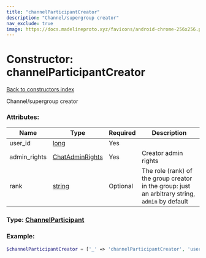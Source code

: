 ```yaml
---
title: "channelParticipantCreator"
description: "Channel/supergroup creator"
nav_exclude: true
image: https://docs.madelineproto.xyz/favicons/android-chrome-256x256.png
---
```

# Constructor: channelParticipantCreator  
[Back to constructors index](index.md)



Channel/supergroup creator

### Attributes:

| Name     |    Type       | Required | Description |
|----------|---------------|----------|-------------|
|user\_id|[long](../types/long.md) | Yes|
|admin\_rights|[ChatAdminRights](../types/ChatAdminRights.md) | Yes|Creator admin rights|
|rank|[string](../types/string.md) | Optional|The role (rank) of the group creator in the group: just an arbitrary string, `admin` by default|



### Type: [ChannelParticipant](../types/ChannelParticipant.md)


### Example:

```php
$channelParticipantCreator = ['_' => 'channelParticipantCreator', 'user_id' => long, 'admin_rights' => ChatAdminRights, 'rank' => 'string'];
```  
